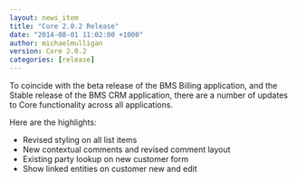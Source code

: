 ```yaml
---
layout: news_item
title: "Core 2.0.2 Release"
date: "2014-08-01 11:02:00 +1000"
author: michaelmulligan
version: Core 2.0.2
categories: [release]
---
```


To coincide with the beta release of the BMS Billing application, and the Stable release of the BMS CRM application, there are a number of updates to Core functionality across all applications.

Here are the highlights:

* Revised styling on all list items
* New contextual comments and revised comment layout
* Existing party lookup on new customer form
* Show linked entities on customer new and edit 


